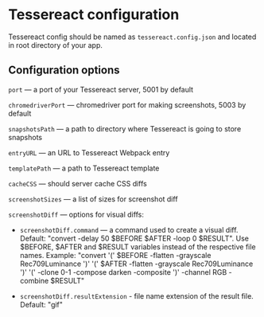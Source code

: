 # Tessereact configuration

Tessereact config should be named as `tessereact.config.json` and located in root directory of your app.

## Configuration options

`port` — a port of your Tessereact server, 5001 by default

`chromedriverPort` — chromedriver port for making screenshots, 5003 by default

`snapshotsPath` — a path to directory where Tessereact is going to store snapshots

`entryURL` — an URL to Tessereact Webpack entry

`templatePath` — a path to Tessereact template

`cacheCSS` — should server cache CSS diffs

`screenshotSizes` — a list of sizes for screenshot diff

`screenshotDiff` — options for visual diffs:

- `screenshotDiff.command` — a command used to create a visual diff.
    Default: "convert -delay 50 $BEFORE $AFTER -loop 0 $RESULT".
    Use $BEFORE, $AFTER and $RESULT variables instead of the respective file names.
    Example:
      "convert '(' $BEFORE -flatten -grayscale Rec709Luminance ')' '(' $AFTER -flatten -grayscale Rec709Luminance ')' '(' -clone 0-1 -compose darken -composite ')' -channel RGB -combine $RESULT"

- `screenshotDiff.resultExtension` - file name extension of the result file. Default: "gif"
